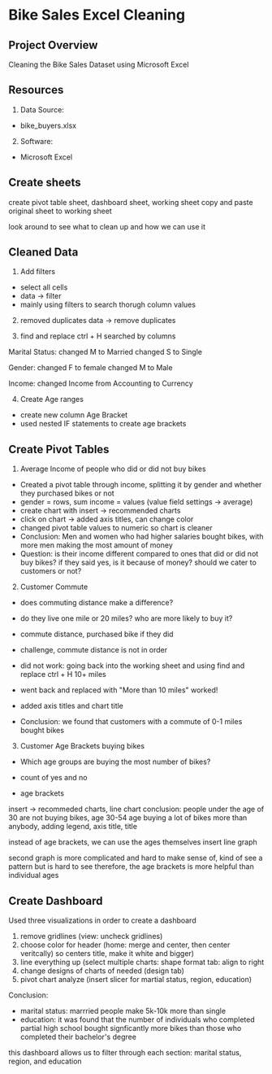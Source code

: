 # Bike Sales Excel Cleaning 

## Project Overview
Cleaning the Bike Sales Dataset using Microsoft Excel

## Resources
1. Data Source:
- bike_buyers.xlsx

2. Software:
- Microsoft Excel

## Create sheets
create pivot table sheet, dashboard sheet, working sheet
copy and paste original sheet to working sheet

look around to see what to clean up and how we can use it

## Cleaned Data
1. Add filters
- select all cells
- data -> filter
- mainly using filters to search thorugh column values
  
2.  removed duplicates
data -> remove duplicates

3.  find and replace
ctrl + H
searched by columns

Marital Status:
changed M to Married changed S to Single

Gender:
changed F to female
changed M to Male

Income:
changed Income from Accounting to Currency

4. Create Age ranges
 - create new column Age Bracket
 - used nested IF statements to create age brackets

## Create Pivot Tables

1. Average Income of people who did or did not buy bikes
- Created a pivot table through income, splitting it by gender and whether they purchased bikes or not
- gender = rows, sum income = values (value field settings -> average)
- create chart with insert -> recommended charts
- click on chart -> added axis titles, can change color
- changed pivot table values to numeric so chart is cleaner
- Conclusion: Men and women who had higher salaries bought bikes, with more men making the most amount of money
- Question: is their income different compared to ones that did or did not buy bikes? if they said yes, is it because of money? should we cater to customers or not?

2. Customer Commute
- does commuting distance make a difference?
- do they live one mile or 20 miles? who are more likely to buy it?
- commute distance, purchased bike if they did
  
- challenge, commute distance is not in order
- did not work: going back into the working sheet and using find and replace ctrl + H 10+ miles
- went back and replaced with "More than 10 miles" worked!
- added axis titles and chart title

- Conclusion: we found that customers with a commute of 0-1 miles bought bikes

3. Customer Age Brackets buying bikes

- Which age groups are buying the most number of bikes?

- count of yes and no
- age brackets

insert -> recommeded charts, line chart
conclusion: people under the age of 30 are not buying bikes, age 30-54 age buying a lot of bikes more than anybody, 
adding legend, axis title, title

instead of age brackets, we can use the ages themselves
insert line graph

second graph is more complicated and hard to make sense of, kind of see a pattern but is hard to see
therefore, the age brackets is more helpful than individual ages


## Create Dashboard

Used three visualizations in order to create a dashboard

1. remove gridlines (view: uncheck gridlines)
2. choose color for header (home: merge and center, then center veritcally) so centers title, make it white and bigger)
3. line everything up (select multiple charts: shape format tab: align to right
4. change designs of charts of needed (design tab)
5. pivot chart analyze (insert slicer for martial status, region, education)

Conclusion: 
- marital status: marrried people make 5k-10k more than single
- education: it was found that the number of individuals who completed partial high school bought signficantly more bikes than those who completed their bachelor's degree

this dashboard allows us to filter through each section: marital status, region, and education
